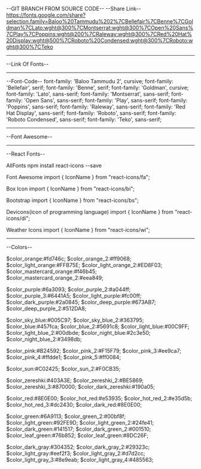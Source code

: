 --GIT BRANCH FROM SOURCE CODE--
--Share Link--
https://fonts.google.com/share?selection.family=Baloo%20Tammudu%202%7CBellefair%7CBenne%7CGoldman%7CLato:wght@300%7CMontserrat:wght@300%7COpen%20Sans%7CPlay%7CPoppins:wght@200%7CRaleway:wght@300%7CRed%20Hat%20Display:wght@500%7CRoboto%20Condensed:wght@300%7CRoboto:wght@300%7CTeko

---

--Link Of Fonts--

<link rel="preconnect" href="https://fonts.gstatic.com">
<link href="https://fonts.googleapis.com/css2?family=Baloo+Tammudu+2&family=Bellefair&family=Benne&family=Goldman&family=Lato:wght@300&family=Montserrat:wght@300&family=Open+Sans&family=Play&family=Poppins:wght@200&family=Raleway:wght@300&family=Red+Hat+Display:wght@500&family=Roboto+Condensed:wght@300&family=Roboto:wght@300&family=Teko&display=swap" rel="stylesheet">

---

--Font-Code--
font-family: 'Baloo Tammudu 2', cursive;
font-family: 'Bellefair', serif;
font-family: 'Benne', serif;
font-family: 'Goldman', cursive;
font-family: 'Lato', sans-serif;
font-family: 'Montserrat', sans-serif;
font-family: 'Open Sans', sans-serif;
font-family: 'Play', sans-serif;
font-family: 'Poppins', sans-serif;
font-family: 'Raleway', sans-serif;
font-family: 'Red Hat Display', sans-serif;
font-family: 'Roboto', sans-serif;
font-family: 'Roboto Condensed', sans-serif;
font-family: 'Teko', sans-serif;

---

--Font Awesome--

<link
    rel="stylesheet"
    href="https://cdnjs.cloudflare.com/ajax/libs/font-awesome/5.15.3/css/all.min.css"
    integrity="sha512-iBBXm8fW90+nuLcSKlbmrPcLa0OT92xO1BIsZ+ywDWZCvqsWgccV3gFoRBv0z+8dLJgyAHIhR35VZc2oM/gI1w=="
    crossorigin="anonymous"
    referrerpolicy="no-referrer"
/>

---

--React Fonts--

AllFonts
npm install react-icons --save

Font Awesome
import { IconName } from "react-icons/fa";

Box Icon
import { IconName } from "react-icons/bi";

Bootstrap
import { IconName } from "react-icons/bs";

Devicons(icon of programming language)
import { IconName } from "react-icons/di";

Weather Icons
import { IconName } from "react-icons/wi";

---

--Colors--

$color_orange:#fd746c;
$color_orange_2:#ff9068;
$color_light_orange:#FFB75E;
$color_light_orange_2:#ED8F03;
$color_mastercard_orange:#f46b45;
$color_mastercard_orange_2:#eea849;

$color_purple:#6a3093;
$color_purple_2:#a044ff;
$color_purple_3:#6441A5;
$color_light_purple:#fc00ff;
$color_dark_purple:#2a0845;
$color_deep_purple:#673AB7;
$color_deep_purple_2:#512DA8;

$color_sky_blue:#005C97;
$color_sky_blue_2:#363795;
$color_blue:#457fca;
$color_blue_2:#5691c8;
$color_light_blue:#00C9FF;
$color_light_blue_2:#00dbde;
$color_night_blue:#2c3e50;
$color_night_blue_2:#3498db;

$color_pink:#B24592;
$color_pink_2:#F15F79;
$color_pink_3:#ee9ca7;
$color_pink_4:#ffdde1;
$color_pink_5:#ff0084;

$color_sun:#C02425;
$color_sun_2:#F0CB35;

$color_zereshki:#403A3E;
$color_zereshki_2:#BE5869;
$color_zereshki_3:#870000;
$color_dark_zereshki:#190a05;

$color_red:#8E0E00;
$color_hot_red:#e53935;
$color_hot_red_2:#e35d5b;
$color_hot_red_3:#dc2430;
$color_dark_red:#8E0E00;

$color_green:#6A9113;
$color_green_2:#00bf8f;
$color_light_green:#92FE9D;
$color_light_green_2:#24fe41;
$color_dark_green:#141517;
$color_dark_green_2:#001510;
$color_leaf_green:#76b852;
$color_leaf_green:#8DC26F;

$color_dark_gray:#304352;
$color_dark_gray_2:#29323c;
$color_light_gray:#eef2f3;
$color_light_gray_2:#d7d2cc;
$color_light_gray_3:#8e9eab;
$color_light_gray_4:#485563;
